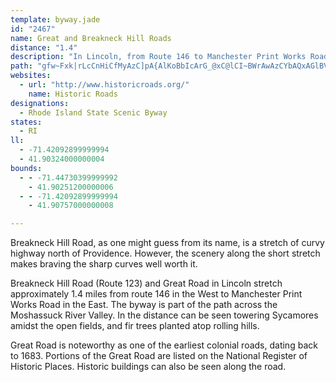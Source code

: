 ```yaml
---
template: byway.jade
id: "2467"
name: Great and Breakneck Hill Roads
distance: "1.4"
description: "In Lincoln, from Route 146 to Manchester Print Works Road."
path: "gfw~Fxk|rLcCnHiCfMyAzC]pA{AlKoBbIcArG_@xC@lCI~BWrAwAzCYbAQxAGlBV~Bh@rAJr@d@xEn@`B|AzC|@|Ad@d@pEtCnAfAr@~@z@dBl@lB`AfER~ANpFRvBrAbI"
websites: 
  - url: "http://www.historicroads.org/"
    name: Historic Roads
designations: 
  - Rhode Island State Scenic Byway
states: 
  - RI
ll: 
  - -71.42092899999994
  - 41.90324000000004
bounds: 
  - - -71.44730399999992
    - 41.90251200000006
  - - -71.42092899999994
    - 41.90757000000008

---
```


<p>Breakneck Hill Road, as one might guess from its name, is a stretch of curvy highway north of Providence.  However, the scenery along the short stretch makes braving the sharp curves well worth it. </p>
<p>Breakneck Hill Road (Route 123) and Great Road in Lincoln stretch approximately 1.4 miles from route 146 in the West to Manchester Print Works Road in the East.  The byway is part of the path across the Moshassuck River Valley.  In the distance can be seen towering Sycamores amidst the open fields, and fir trees planted atop rolling hills.</p>

<p>Great Road is noteworthy as one of the earliest colonial roads, dating back to 1683.  Portions of the Great Road are listed on the National Register of Historic Places.  Historic buildings can also be seen along the road.</p>
